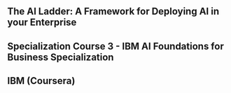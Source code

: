 ## The AI Ladder: A Framework for Deploying AI in your Enterprise

## Specialization Course 3 - IBM AI Foundations for Business Specialization

## IBM (Coursera)
